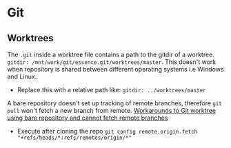 # Git
## Worktrees
The `.git` inside a worktree file contains a path to the gitdir of a worktree. `gitdir: /mnt/work/git/essence.git/worktrees/master`. This doesn't work when repository is shared between different operating systems i.e Windows and Linux.
* Replace this with a relative path like: `gitdir: ../worktrees/master`

A bare repository doesn't set up tracking of remote branches, therefore `git pull` won't fetch a new branch from remote. [Workarounds to Git worktree using bare repository and cannot fetch remote branches](https://morgan.cugerone.com/blog/workarounds-to-git-worktree-using-bare-repository-and-cannot-fetch-remote-branches/)
* Execute after cloning the repo `git config remote.origin.fetch "+refs/heads/*:refs/remotes/origin/*"`

